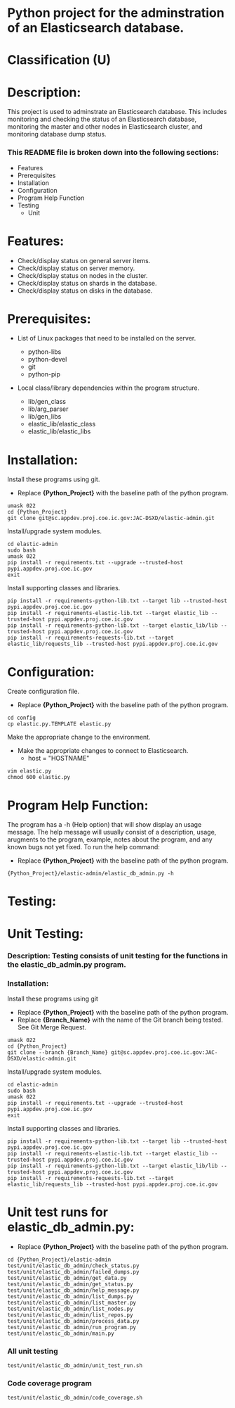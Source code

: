 # Python project for the adminstration of an Elasticsearch database.
# Classification (U)

# Description:
  This project is used to adminstrate an Elasticsearch database.  This includes monitoring and checking the status of an Elasticsearch database, monitoring the master and other nodes in Elasticsearch cluster, and monitoring database dump status.


###  This README file is broken down into the following sections:
  * Features
  * Prerequisites
  * Installation
  * Configuration
  * Program Help Function
  * Testing
    - Unit


# Features:
  * Check/display status on general server items.
  * Check/display status on server memory.
  * Check/display status on nodes in the cluster.
  * Check/display status on shards in the database.
  * Check/display status on disks in the database.

# Prerequisites:

  * List of Linux packages that need to be installed on the server.
    - python-libs
    - python-devel
    - git
    - python-pip

  * Local class/library dependencies within the program structure.
    - lib/gen_class
    - lib/arg_parser
    - lib/gen_libs
    - elastic_lib/elastic_class
    - elastic_lib/elastic_libs


# Installation:

Install these programs using git.
  * Replace **{Python_Project}** with the baseline path of the python program.

```
umask 022
cd {Python_Project}
git clone git@sc.appdev.proj.coe.ic.gov:JAC-DSXD/elastic-admin.git
```

Install/upgrade system modules.

```
cd elastic-admin
sudo bash
umask 022
pip install -r requirements.txt --upgrade --trusted-host pypi.appdev.proj.coe.ic.gov
exit
```

Install supporting classes and libraries.

```
pip install -r requirements-python-lib.txt --target lib --trusted-host pypi.appdev.proj.coe.ic.gov
pip install -r requirements-elastic-lib.txt --target elastic_lib --trusted-host pypi.appdev.proj.coe.ic.gov
pip install -r requirements-python-lib.txt --target elastic_lib/lib --trusted-host pypi.appdev.proj.coe.ic.gov
pip install -r requirements-requests-lib.txt --target elastic_lib/requests_lib --trusted-host pypi.appdev.proj.coe.ic.gov
```

# Configuration:

Create configuration file.
  * Replace **{Python_Project}** with the baseline path of the python program.

```
cd config
cp elastic.py.TEMPLATE elastic.py
```

Make the appropriate change to the environment.
  * Make the appropriate changes to connect to Elasticsearch.
    - host = "HOSTNAME"

```
vim elastic.py
chmod 600 elastic.py
```


# Program Help Function:

  The program has a -h (Help option) that will show display an usage message.  The help message will usually consist of a description, usage, arugments to the program, example, notes about the program, and any known bugs not yet fixed.  To run the help command:
  * Replace **{Python_Project}** with the baseline path of the python program.

```
{Python_Project}/elastic-admin/elastic_db_admin.py -h
```


# Testing:


# Unit Testing:

### Description: Testing consists of unit testing for the functions in the elastic_db_admin.py program.

### Installation:

Install these programs using git
  * Replace **{Python_Project}** with the baseline path of the python program.
  * Replace **{Branch_Name}** with the name of the Git branch being tested.  See Git Merge Request.

```
umask 022
cd {Python_Project}
git clone --branch {Branch_Name} git@sc.appdev.proj.coe.ic.gov:JAC-DSXD/elastic-admin.git
```

Install/upgrade system modules.

```
cd elastic-admin
sudo bash
umask 022
pip install -r requirements.txt --upgrade --trusted-host pypi.appdev.proj.coe.ic.gov
exit
```

Install supporting classes and libraries.

```
pip install -r requirements-python-lib.txt --target lib --trusted-host pypi.appdev.proj.coe.ic.gov
pip install -r requirements-elastic-lib.txt --target elastic_lib --trusted-host pypi.appdev.proj.coe.ic.gov
pip install -r requirements-python-lib.txt --target elastic_lib/lib --trusted-host pypi.appdev.proj.coe.ic.gov
pip install -r requirements-requests-lib.txt --target elastic_lib/requests_lib --trusted-host pypi.appdev.proj.coe.ic.gov
```


# Unit test runs for elastic_db_admin.py:
  * Replace **{Python_Project}** with the baseline path of the python program.

```
cd {Python_Project}/elastic-admin
test/unit/elastic_db_admin/check_status.py
test/unit/elastic_db_admin/failed_dumps.py
test/unit/elastic_db_admin/get_data.py
test/unit/elastic_db_admin/get_status.py
test/unit/elastic_db_admin/help_message.py
test/unit/elastic_db_admin/list_dumps.py
test/unit/elastic_db_admin/list_master.py
test/unit/elastic_db_admin/list_nodes.py
test/unit/elastic_db_admin/list_repos.py
test/unit/elastic_db_admin/process_data.py
test/unit/elastic_db_admin/run_program.py
test/unit/elastic_db_admin/main.py
```

### All unit testing
```
test/unit/elastic_db_admin/unit_test_run.sh
```

### Code coverage program
```
test/unit/elastic_db_admin/code_coverage.sh
```

